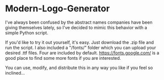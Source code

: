 # Modern-Logo-Generator
I've always been confused by the abstract names companies have been giving themselves lately, so I've decided to mimic this behavior with a simple Python script.

If you'd like to try it out yourself, it's easy. Just download the .zip file and run the script. I also included a "/fonts/" folder which you can upload your desired .ttf files. Four are included by default. https://fonts.google.com/ is a good place to find some more fonts if you are interested.

You can use, modify, and distribute this in any way you like if you feel so inclined...
